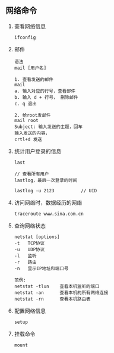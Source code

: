 ## 网络命令

1. 查看网络信息

   ```
   ifconfig
   ```

2. 邮件

   ```
   语法
   mail [用户名]
   
   1. 查看发送的邮件
   mail
   a. 输入对应的行号，查看邮件
   b. 输入 d + 行号， 删除邮件
   c. q 退出
   
   2. 给root发邮件
   mail root
   Subject: 输入发送的主题，回车
   输入发送的内容， 
   crtl+d 发送
   ```

3. 统计用户登录的信息

   ```
   last
   
   // 查看所有用户
   lastlog，最后一次登录的时间
   
   lastlog -u 2123 			// UID
   ```

4. 访问网络时，数据经历的网络

   ```
   traceroute www.sina.com.cn
   ```

5. 查询网络状态

   ```
   netstat [options]
   -t	TCP协议
   -u	UDP协议
   -l	监听
   -r	路由
   -n	显示IP地址和端口号
   
   范例:
   netstat -tlun 	查看本机监听的端口
   netstat -an		查看本机的所有网络连接
   netstat -rn		查看本机路由表
   ```

6. 配置网络信息

   ```
   setup
   ```

7. 挂载命令

   ```
   mount
   ```

   